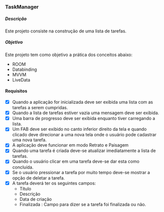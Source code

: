 ### TaskManager

##### Descrição

Este projeto consiste na construção de uma lista de tarefas.

##### Objetivo

Este projeto tem como objetivo a prática dos conceitos abaixo:

- ROOM
- Databinding
- MVVM
- LiveData

#### Requisitos

- [x] Quando a aplicação for inicializada deve ser exibida uma lista com as tarefas a serem cumpridas.
- [x] Quando a lista de tarefas estiver vazia uma mensagem deve ser exibida.
- [x] Uma barra de progresso deve ser exibida enquanto tiver carregando a lista.
- [x] Um FAB deve ser exibido no canto inferior direito da tela e quando clicado deve direcionar a uma nova tela onde o usuário pode cadastrar uma nova tarefa.
- [x] A aplicação deve funcionar em modo Retrato e Paisagem
- [x] Quando uma  tarefa é criada deve-se atualizar imediatamente a lista de tarefas.
- [x] Quando o usuário clicar em uma tarefa deve-se dar esta como concluída.
- [x] Se o usuário pressionar a tarefa por muito tempo deve-se mostrar a opção de deletar a tarefa.
- [x] A tarefa deverá ter os seguintes campos:
  - Título
  - Descrição
  - Data de criação
  - Finalizada : Campo para dizer se a tarefa foi finalizada ou não.

